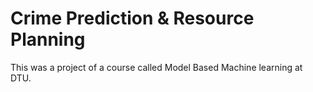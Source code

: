 # Crime Prediction & Resource Planning

This was a project of a course called Model Based Machine learning at DTU.
